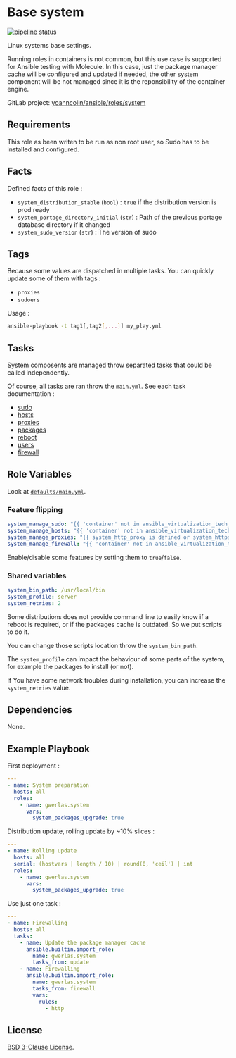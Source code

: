 Base system
===========

[![pipeline status](https://gitlab.com/yoanncolin/ansible/roles/system/badges/main/pipeline.svg)](https://gitlab.com/yoanncolin/ansible/roles/system/-/commits/main)

Linux systems base settings.

Running roles in containers is not common, but this use case is supported for
Ansible testing with Molecule. In this case, just the package manager cache
will be configured and updated if needed, the other system component will be
not managed since it is the reponsibility of the container engine.

GitLab project: [yoanncolin/ansible/roles/system](https://gitlab.com/yoanncolin/ansible/roles/system)

Requirements
------------

This role as been writen to be run as non root user, so Sudo has to be installed and configured.

Facts
-----

Defined facts of this role :

- `system_distribution_stable` (`bool`) : `true` if the distribution version is prod ready
- `system_portage_directory_initial` (`str`) : Path of the previous portage database directory if it changed
- `system_sudo_version` (`str`) : The version of sudo

Tags
----

Because some values are dispatched in multiple tasks. You can quickly update some of them with tags :

- `proxies`
- `sudoers`

Usage :

```sh
ansible-playbook -t tag1[,tag2[,...]] my_play.yml
```

Tasks
-----

System composents are managed throw separated tasks that could be called independently.

Of course, all tasks are ran throw the `main.yml`. See each task documentation :

* [sudo](docs/sudo.md)
* [hosts](docs/hosts.md)
* [proxies](docs/proxies.md)
* [packages](docs/packages.md)
* [reboot](docs/reboot.md)
* [users](docs/users.md)
* [firewall](docs/firewall.md)

Role Variables
--------------

Look at [`defaults/main.yml`](defaults/main.yml).

### Feature flipping

```yaml
system_manage_sudo: "{{ 'container' not in ansible_virtualization_tech_guest }}"
system_manage_hosts: "{{ 'container' not in ansible_virtualization_tech_guest }}"
system_manage_proxies: "{{ system_http_proxy is defined or system_https_proxy is defined or system_ftp_proxy is defined }}"
system_manage_firewall: "{{ 'container' not in ansible_virtualization_tech_guest }}"
```

Enable/disable some features by setting them to `true`/`false`.

### Shared variables

```yaml
system_bin_path: /usr/local/bin
system_profile: server
system_retries: 2
```

Some distributions does not provide command line to easily know if a reboot is
required, or if the packages cache is outdated. So we put scripts to do it.

You can change those scripts location throw the `system_bin_path`.

The `system_profile` can impact the behaviour of some parts of the system,
for example the packages to install (or not).

If You have some network troubles during installation, you can increase the
`system_retries` value.

Dependencies
------------

None.

Example Playbook
----------------

First deployment :

```yaml
---
- name: System preparation
  hosts: all
  roles:
    - name: gwerlas.system
      vars:
        system_packages_upgrade: true
```

Distribution update, rolling update by ~10% slices :

```yaml
---
- name: Rolling update
  hosts: all
  serial: (hostvars | length / 10) | round(0, 'ceil') | int
  roles:
    - name: gwerlas.system
      vars:
        system_packages_upgrade: true
```

Use just one task :

```yaml
---
- name: Firewalling
  hosts: all
  tasks:
    - name: Update the package manager cache
      ansible.builtin.import_role:
        name: gwerlas.system
        tasks_from: update
    - name: Firewalling
      ansible.builtin.import_role:
        name: gwerlas.system
        tasks_from: firewall
        vars:
          rules:
            - http
```

License
-------

[BSD 3-Clause License](LICENSE).
